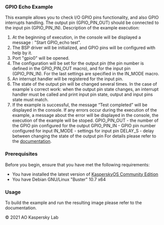 ### GPIO Echo Example
This example allows you to check I/O GPIO pins functionality, and also GPIO interrupts handling. The output pin (GPIO_PIN_OUT) should be connected to the input pin (GPIO_PIN_IN).
Description of the example execution:
1. At the beginning of execution, in the console will be displayed a message : "Start GPIO_echo test".
2. The BSP driver will be initialized, and GPIO pins will be configured with help by it.
3. Port "gpio0" will be opened.
4. The configuration will be set for the output pin (the pin number is defined in the GPIO_PIN_OUT macro), and for the input pin (GPIO_PIN_IN). For the last settings are specified in the IN_MODE macro.
5. An interrupt handler will be registered for the input pin.
6. The state of the output pin will be changed several times. In the case of example`s correct work: when the output pin state changes, an interrupt handler must be called and print input pin state, output and input pins state must match.
7. If the example is successful, the message “Test completed” will be displayed in the console.
If any errors occur during the execution of the example, a message about the error will be displayed in the console, the execution of the example will be stoped.
GPIO_PIN_OUT - the number of the GPIO pin configured for the output
GPIO_PIN_IN - GPIO pin number configured for input
IN_MODE - settings for input pin
DELAY_S - delay between changing the state of the output pin 
For details please refer to the [documentation](https://click.kaspersky.com/?hl=en-us&customization=kcebeta&link=online_help&pid=kos&version=1.0).

### Prerequisites
Before you begin, ensure that you have met the following requirements:
- You have installed the latest version of [KasperskyOS Community Edition](https://os.kaspersky.com/development/download/)
- You have Debian GNU/Linux "Buster" 10.7 x64

### Usage
To build the example and run the resulting image please refer to the documentation.

© 2021 AO Kaspersky Lab

